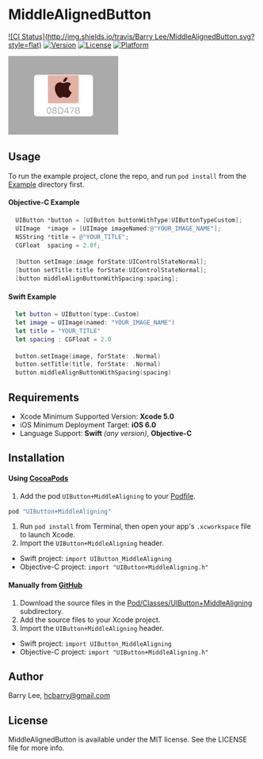 # MiddleAlignedButton

[![CI Status](http://img.shields.io/travis/Barry Lee/MiddleAlignedButton.svg?style=flat)](https://travis-ci.org/hcbarry/MiddleAlignedButton)
[![Version](https://img.shields.io/cocoapods/v/UIButton+MiddleAligning.svg?style=flat)](http://cocoapods.org/pods/UIButton+MiddleAligning)
[![License](https://img.shields.io/cocoapods/l/UIButton+MiddleAligning.svg?style=flat)](http://cocoapods.org/pods/UIButton+MiddleAligning)
[![Platform](https://img.shields.io/cocoapods/p/UIButton+MiddleAligning.svg?style=flat)](http://cocoapods.org/pods/UIButton+MiddleAligning)

<img src="./Demo.gif" alt="MiddleAlignedButton Demo"/>

## Usage

To run the example project, clone the repo, and run `pod install` from the [Example](Example) directory first.

#### Objective-C Example
```objective-c
  UIButton *button = [UIButton buttonWithType:UIButtonTypeCustom];
  UIImage  *image = [UIImage imageNamed:@"YOUR_IMAGE_NAME"];
  NSString *title = @"YOUR_TITLE";
  CGFloat  spacing = 2.0f;

  [button setImage:image forState:UIControlStateNormal];
  [button setTitle:title forState:UIControlStateNormal];
  [button middleAlignButtonWithSpacing:spacing];
```

#### Swift Example
```swift
  let button = UIButton(type:.Custom)
  let image = UIImage(named: "YOUR_IMAGE_NAME")
  let title = "YOUR_TITLE"
  let spacing : CGFloat = 2.0

  button.setImage(image, forState: .Normal)
  button.setTitle(title, forState: .Normal)
  button.middleAlignButtonWithSpacing(spacing)
```

## Requirements

* Xcode Minimum Supported Version: **Xcode 5.0**
* iOS Minimum Deployment Target: **iOS 6.0**
* Language Support: **Swift** *(any version)*, **Objective-C**

## Installation

#### Using [CocoaPods](http://cocoapods.org)
1. Add the pod `UIButton+MiddleAligning` to your [Podfile](http://guides.cocoapods.org/using/the-podfile.html).

  ```bash
  pod "UIButton+MiddleAligning"
  ```
1. Run `pod install` from Terminal, then open your app's `.xcworkspace` file to launch Xcode.
1. Import the `UIButton+MiddleAligning` header.
  * Swift project: `import UIButton_MiddleAligning`
  * Objective-C project: `import "UIButton+MiddleAligning.h"`

#### Manually from [GitHub](https://github.com)
1. Download the source files in the [Pod/Classes/UIButton+MiddleAligning](Pod/Classes/UIButton+MiddleAligning) subdirectory.
1. Add the source files to your Xcode project.
1. Import the `UIButton+MiddleAligning` header.
  * Swift project: `import UIButton_MiddleAligning`
  * Objective-C project: `import "UIButton+MiddleAligning.h"`

## Author

Barry Lee, hcbarry@gmail.com

## License

MiddleAlignedButton is available under the MIT license. See the LICENSE file for more info.

